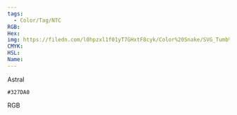 ```yaml
---
tags:
  - Color/Tag/NTC
RGB:
Hex:
img: https://filedn.com/l0hpzxl1f01yT7GHxtF8cyk/Color%20Snake/SVG_Tumb%20Mass%20No%20Name/327DA0.svg
CMYK:
HSL:
Name:
---
```

Astral
```palette
#327DA0
```
RGB
